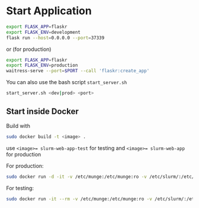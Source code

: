 # Start Application

```bash
export FLASK_APP=flaskr
export FLASK_ENV=development
flask run --host=0.0.0.0 --port=37339
```

or (for production)

```bash
export FLASK_APP=flaskr
export FLASK_ENV=production
waitress-serve --port=$PORT --call 'flaskr:create_app'
```

You can also use the bash script `start_server.sh`
```bash
start_server.sh <dev|prod> <port>
```

## Start inside Docker
Build with 
```bash
sudo docker build -t <image> .
```
use `<image>= slurm-web-app-test` for testing and `<image>= slurm-web-app` for production

For production:
```bash
sudo docker run -d -it -v /etc/munge:/etc/munge:ro -v /etc/slurm/:/etc/slurm:ro -v /etc/passwd:/etc/passwd:ro -v /etc/group:/etc/group:ro --net=host --restart always slurm-web-app prod <port>
```

For testing:
```bash
sudo docker run -it --rm -v /etc/munge:/etc/munge:ro -v /etc/slurm/:/etc/slurm:ro -v /etc/passwd:/etc/passwd:ro -v /etc/group:/etc/group:ro --net=host slurm-web-app-test <dev|prod> <port>
```